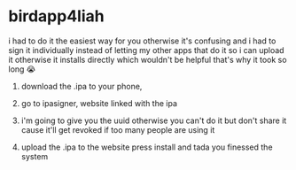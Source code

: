 # birdapp4liah

i had to do it the easiest 
way for you otherwise it's confusing and 
i had to sign 
it individually instead of letting my 
 other apps that do it so i can 
upload it otherwise it installs
 directly which wouldn't be 
helpful that's why it took so long 😭

1. download the .ipa to your phone,
 
2. go to ipasigner, website linked with the ipa

3. i'm going to give you the uuid 
otherwise you can't do it but don't 
share it cause it'll get revoked if too
many people are using it 

4. upload the .ipa to the website press install
and tada you finessed the system 
